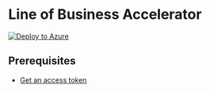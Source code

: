 # Line of Business Accelerator

[![Deploy to Azure](http://azuredeploy.net/deploybutton.png)](https://portal.azure.com/#create/Microsoft.Template/uri/https%3A%2F%2Fraw.githubusercontent.com%2Fjwendl%2Flob-application-accelerator%2Fmaster%2Ftemplate%2FLobAccelerator.Template%2Fazuredeploy.json)

## Prerequisites
- [Get an access token](docs/access_tokens.md)